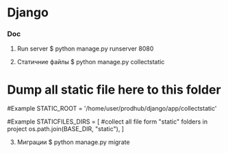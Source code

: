 Django
========================

### Doc

1) Run server
$ python manage.py runserver 8080

2) Статичние файлы
$ python manage.py collectstatic
# Dump all static file here to this folder

#Example
STATIC_ROOT = '/home/user/prodhub/django/app/collectstatic'

#Example
STATICFILES_DIRS = [
    #collect all file form "static" folders in project
    os.path.join(BASE_DIR, "static"),
]

3) Миграции
$ python manage.py migrate